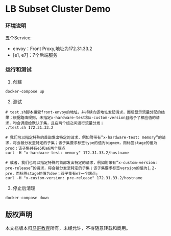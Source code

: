 # LB Subset Cluster Demo

### 环境说明
五个Service:
- envoy：Front Proxy,地址为172.31.33.2
- [e1, e7]：7个后端服务

### 运行和测试
1. 创建
```
docker-compose up
```

2. 测试
```
# test.sh脚本接受front-envoy的地址，并持续向该地址发起请求，而后显示流量分配的结果；根据路由规则，未指定x-hardware-test和x-custom-version且给予了相应值的请求，均会调度给默认子集，且在两个组之间进行流量分发；
./test.sh 172.31.33.2

# 我们可以指定特殊的首部发出特定的请求，例如附带有”x-hardware-test: memory”的请求，将会被分发至特定的子集；该子集要求标签type的值为bigmem，而标签stage的值为prod；该子集共有e5和e6两个端点
curl -H "x-hardware-test: memory" 172.31.33.2/hostname

# 或者，我们也可以指定特殊的首部发出特定的请求，例如附带有”x-custom-version: pre-release”的请求，将会被分发至特定的子集；该子集要求标签version的值为1.2-pre，而标签stage的值为dev；该子集有e7一个端点;
curl -H "x-custom-version: pre-release" 172.31.33.2/hostname
```

3. 停止后清理
```
docker-compose down
```

## 版权声明
本文档版本归[马哥教育](www.magedu.com)所有，未经允许，不得随意转载和商用。
